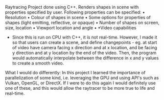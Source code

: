 Raytracing Project done using C++. Renders shapes in scene with properties specified by user. Following properties can be specified: 
• Resolution
• Colour of shapes in scene
• Some options for properties of shapes (light emitting, reflective, or opaque)
• Number of shapes on screen, size, location
• Viewport location and angle
• *Video capabilities

* Since this is run on CPU with C++, it is not real-time. However, I made it so that users can create a scene, and define changepoints - eg. at start of video have camera facing x direction and at x location, and be facing y direction and at y location by the end of the video. Then, the program would automatically interpolate between the difference in x and y values to create a smooth video.

What I would do differently:
In this project I learned the importance of parallelization of some kind, i.e. leveraging the GPU and using API's such as Vulkan, OpenGL, or DirectX. If I were to do this again I would definitely use one of these, and this would allow the raytracer to be more true to life and real-time.
